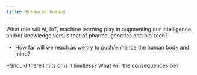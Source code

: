 ```yaml
---
title: Enhanced humans
---
```

What role will AI, IoT, machine learning play in augmenting our intelligence and/or knowledge versus that of pharma, genetics and bio-tech?

+ How far will we reach as we try to push/enhance the human body and mind?

+Should there limits or is it limitless? What will the consequences be?
